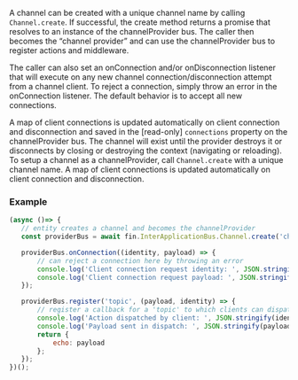 A channel can be created with a unique channel name by calling `Channel.create`. If successful, the create method returns a promise that resolves to an instance of the channelProvider bus. The caller then becomes the “channel provider” and can use the channelProvider bus to register actions and middleware.

The caller can also set an onConnection and/or onDisconnection listener that will execute on any new channel connection/disconnection attempt from a channel client. To reject a connection, simply throw an error in the onConnection listener.  The default behavior is to accept all new connections.

A map of client connections is updated automatically on client connection and disconnection and saved in the [read-only] `connections` property on the channelProvider bus.  The channel will exist until the provider destroys it or disconnects by closing or destroying the context (navigating or reloading). To setup a channel as a channelProvider, call `Channel.create` with a unique channel name. A map of client connections is updated automatically on client connection and disconnection.

### Example
```js
(async ()=> {
   // entity creates a channel and becomes the channelProvider
   const providerBus = await fin.InterApplicationBus.Channel.create('channelName');

   providerBus.onConnection((identity, payload) => {
       // can reject a connection here by throwing an error
       console.log('Client connection request identity: ', JSON.stringify(identity));
       console.log('Client connection request payload: ', JSON.stringify(payload));
   });

   providerBus.register('topic', (payload, identity) => {
       // register a callback for a 'topic' to which clients can dispatch an action
       console.log('Action dispatched by client: ', JSON.stringify(identity));
       console.log('Payload sent in dispatch: ', JSON.stringify(payload));
       return {
           echo: payload
       };
   });
})();
```

